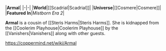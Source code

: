 |**Armal**|
|-|-|
|**World**|[[Scadrial\|Scadrial]]|
|**Universe**|[[Cosmere\|Cosmere]]|
|**Featured In**|*Mistborn Era 2*|

**Armal** is a cousin of [[Steris Harms\|Steris Harms]].
She is kidnapped from the [[Coolerim Playhouse\|Coolerim Playhouse]] by the [[Vanishers\|Vanishers]] along with other guests.



https://coppermind.net/wiki/Armal